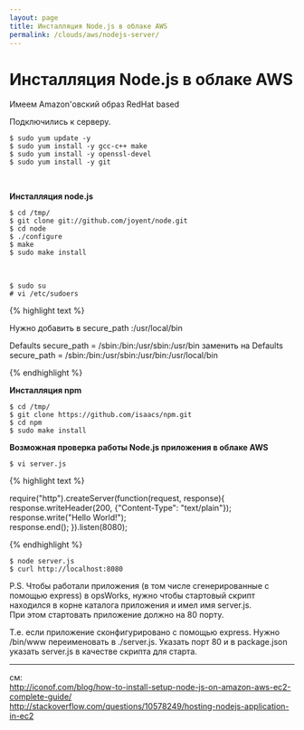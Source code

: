 ```yaml
---
layout: page
title: Инсталляция Node.js в облаке AWS
permalink: /clouds/aws/nodejs-server/
---
```


# Инсталляция Node.js в облаке AWS

Имеем Amazon'овский образ RedHat based  

Подключились к серверу.

    $ sudo yum update -y 
    $ sudo yum install -y gcc-c++ make
    $ sudo yum install -y openssl-devel
    $ sudo yum install -y git
    
<br/>

**Инсталляция node.js**
    
    $ cd /tmp/
    $ git clone git://github.com/joyent/node.git
    $ cd node
    $ ./configure
    $ make
    $ sudo make install
    
<br/>
    
    $ sudo su
    # vi /etc/sudoers


{% highlight text %}

Нужно добавить в secure_path :/usr/local/bin

Defaults secure_path = /sbin:/bin:/usr/sbin:/usr/bin
заменить на
Defaults secure_path = /sbin:/bin:/usr/sbin:/usr/bin:/usr/local/bin

{% endhighlight %}

**Инсталляция npm**

    $ cd /tmp/
    $ git clone https://github.com/isaacs/npm.git
    $ cd npm
    $ sudo make install
    
    
    
**Возможная проверка работы Node.js приложения в облаке AWS**

    $ vi server.js

{% highlight text %}

require("http").createServer(function(request, response){
  response.writeHeader(200, {"Content-Type": "text/plain"});  
  response.write("Hello World!");  
  response.end();
}).listen(8080);

{% endhighlight %}

    $ node server.js
    $ curl http://localhost:8080


P.S. Чтобы работали приложения (в том числе сгенерированные с помощью express) в opsWorks, нужно чтобы стартовый скрипт находился в корне каталога приложения и имел имя server.js.  
При этом стартовать приложение должно на 80 порту. 

Т.е. если приложение сконфигурировано с помощью express. Нужно /bin/www переименовать в ./server.js. Указать порт 80 и в package.json указать server.js в качестве скрипта для старта.

___
см:  
http://iconof.com/blog/how-to-install-setup-node-js-on-amazon-aws-ec2-complete-guide/  
http://stackoverflow.com/questions/10578249/hosting-nodejs-application-in-ec2
